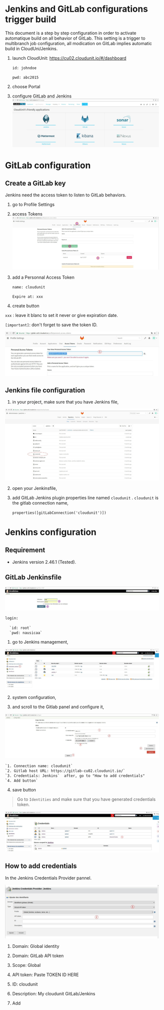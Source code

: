 

# Jenkins and GitLab configurations trigger build 
This document is a step by step configuration in order to activate automatique build on all behavior of GitLab. This setting is a trigger to multibranch job configuration, all modication on GitLab implies automatic build in CloudUni/Jenkins.
1. launch CloudUnit: https://cu02.cloudunit.io/#/dashboard

    `id: johndoe`
    
    `pwd: abc2015`
2. choose Portal
3. configure GitLab and Jenkins
![alt text](./img/Portal.jpg "Logo Title Text 1")

# GitLab configuration
## Create a GitLab key

Jenkins need the access token to listen to GitLab behaviors.
1. go to Profile Settings
2. access Tokens
![alt text](./img/Portal_GitLab_token.jpg "Logo Title Text 1")
1. add a Personnal Access Token

    `name: cloudunit`
    
    `Expire at: xxx`
    
2. create button
 
`xxx` : leave it blanc to set it never or give expiration date.

`[important]`: don't forget to save the token ID.

![alt text](./img/Portal_Jenkins_ApiToken.jpg "Logo Title Text 1")

## Jenkins file configuration
1. in your project, make sure that you have Jenkins file,

![alt text](./img/Portal_GitLab_JenkinsFile.jpg "Logo Title Text 1")

2. open your Jenkinsfile,

3. add GitLab Jenkins plugin properties line named `cloudunit` . `cloudunit` is the gitlab connection name,

    `properties([gitLabConnection('cloudunit')])`

# Jenkins configuration
## Requirement
 - Jenkins version 2.46.1 (Tested).

## GitLab Jenkinsfile 
![alt text](./img/Portal_Jenkins.jpg "Logo Title Text 1")

    login:
     
      `id: root`
      `pwd: nausicaa`
    
1. go to Jenkins management,

![alt text](./img/Portal_Jenkins_Admin.jpg "Logo Title Text 1")

2. system configuration,

3. and scroll to the Gitlab panel and configure it,

![alt text](./img/Portal_Jenkins_GitlabPanel.jpg "Logo Title Text 1")

    `1. Connection name: cloudunit`
    `2. Gitlab host URL: https://gitlab-cu02.cloudunit.io/`
    `3. Credentials: Jenkins`  after, go to "How to add credentials"
    `4. Add button`
    
4. save button

> Go to `Identities` and make sure that you have generated credentials token.

![alt text](./img/Portal_Jenkins_credentials.jpg "Logo Title Text 1")

## How to add credentials
In the Jenkins Credentials Provider pannel.

![alt text](./img/Portal_Jenkins_Credentials.jpg "Logo Title Text 1")

1. Domain: Global identity
  
2. Domain: GitLab API token
  
3. Scope: Global
  
4. API token: Paste TOKEN ID HERE
  
5. ID: cloudunit
  
6. Description: My cloudunit GitLab/Jenkins
  
7. Add
